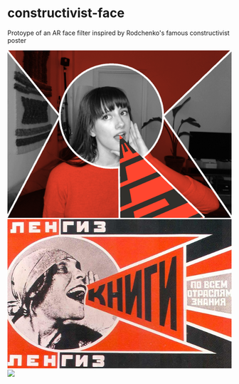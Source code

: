 # constructivist-face

Protoype of an AR face filter inspired by Rodchenko's famous constructivist poster

![](/assets/demo-img.png)
![](/assets/reference-img.jpg)
![](/assets/demo-img.gif)
